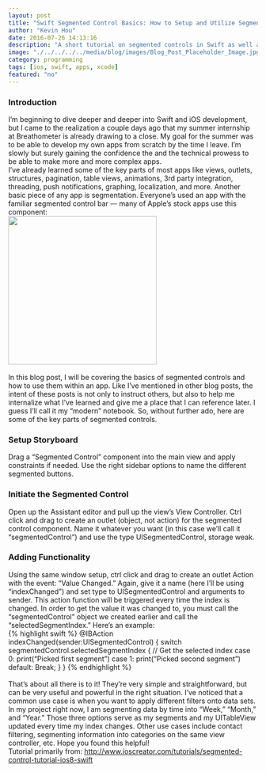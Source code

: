 ```yaml
---
layout: post
title: "Swift Segmented Control Basics: How to Setup and Utilize Segmented Controls"
author: "Kevin Hou"
date: 2016-07-26 14:13:16
description: "A short tutorial on segmented controls in Swift as well as a brief explanation on why I write these blog posts."
image: "./../../../../media/blog/images/Blog_Post_Placeholder_Image.jpg"
category: programming
tags: [ios, swift, apps, xcode]
featured: "no"
---
```

<h3 class="post-subheader">Introduction</h3>
I’m beginning to dive deeper and deeper into Swift and iOS development, but I came to the realization a couple days ago that my summer internship at Breathometer is already drawing to a close. My goal for the summer was to be able to develop my own apps from scratch by the time I leave. I’m slowly but surely gaining the confidence the and the technical prowess to be able to make more and more complex apps.
<br class="post-line-break">
I’ve already learned some of the key parts of most apps like views, outlets, structures, pagination, table views, animations, 3rd party integration, threading, push notifications, graphing, localization, and more. Another basic piece of any app is segmentation. Everyone’s used an app with the familiar segmented control bar — many of Apple’s stock apps use this component:
<br class="post-line-break"><img src="http://kintek.com.au/assets/UISegmentedControl_Button_iOS7.jpg" width="300px">
<br class="post-line-break">
<br class="post-line-break">
In this blog post, I will be covering the basics of segmented controls and how to use them within an app. Like I’ve mentioned in other blog posts, the intent of these posts is not only to instruct others, but also to help me internalize what I’ve learned and give me a place that I can reference later. I guess I’ll call it my “modern” notebook. So, without further ado, here are some of the key parts of segmented controls.
<br class="post-line-break">
<h3 class="post-subheader">Setup Storyboard</h3>
Drag a “Segmented Control” component into the main view and apply constraints if needed. Use the right sidebar options to name the different segmented buttons.
<br class="post-line-break">
<h3 class="post-subheader">Initiate the Segmented Control</h3>
Open up the Assistant editor and pull up the view’s View Controller. Ctrl click and drag to create an outlet (object, not action) for the segmented control component. Name it whatever you want (in this case we’ll call it “segmentedControl”) and use the type UISegmentedControl, storage weak.
<br class="post-line-break">
<h3 class="post-subheader">Adding Functionality</h3>
Using the same window setup, ctrl click and drag to create an outlet Action with the event: “Value Changed.” Again, give it a name (here I’ll be using “indexChanged”) and set type to UISegmentedControl and arguments to sender. This action function will be triggered every time the index is changed. In order to get the value it was changed to, you must call the “segmentedControl” object we created earlier and call the “selectedSegmentIndex.” Here’s an example:<br class="post-line-break">
{% highlight swift %}
@IBAction indexChanged(sender:UISegmentedControl) {
    switch segmentedControl.selectedSegmentIndex { // Get the selected index
        case 0:
            print(“Picked first segment”)
        case 1:
            print(“Picked second segment”)
        default:
            Break;
    }
}
{% endhighlight %}
<br class="post-line-break">
<br class="post-line-break">
That’s about all there is to it! They’re very simple and straightforward, but can be very useful and powerful in the right situation. I’ve noticed that a common use case is when you want to apply different filters onto data sets. In my project right now, I am segmenting data by time into “Week,” “Month,” and “Year.” Those three options serve as my segments and my UITableView updated every time my index changes. Other use cases include contact filtering, segmenting information into categories on the same view controller, etc. Hope you found this helpful!
<br class="post-line-break">
Tutorial primarily from: <a href="http://www.ioscreator.com/tutorials/segmented-control-tutorial-ios8-swift" target="_blank">http://www.ioscreator.com/tutorials/segmented-control-tutorial-ios8-swift</a>
